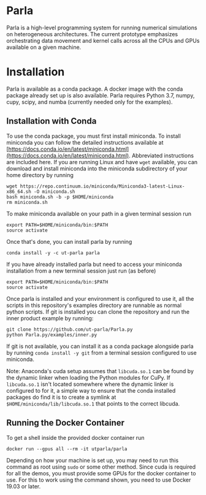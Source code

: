 # Parla

Parla is a high-level programming system for running numerical simulations on heterogeneous architectures.
The current prototype emphasizes orchestrating data movement and kernel calls across all the CPUs and GPUs available on a given machine.

# Installation

Parla is available as a conda package. A docker image with the conda package already set up is also available. Parla requires Python 3.7, numpy, cupy, scipy, and numba (currently needed only for the examples).

## Installation with Conda

To use the conda package, you must first install miniconda.
To install miniconda you can follow the detailed instructions available at [https://docs.conda.io/en/latest/miniconda.html](https://docs.conda.io/en/latest/miniconda.html).
Abbreviated instructions are included here.
If you are running Linux and have `wget` available, you can download and install miniconda into the miniconda subdirectory of your home directory by running

```
wget https://repo.continuum.io/miniconda/Miniconda3-latest-Linux-x86_64.sh -O miniconda.sh
bash miniconda.sh -b -p $HOME/miniconda
rm miniconda.sh
```

To make miniconda available on your path in a given terminal session run
```
export PATH=$HOME/miniconda/bin:$PATH
source activate
```

Once that's done, you can install parla by running

```
conda install -y -c ut-parla parla
```

If you have already installed parla but need to access your miniconda installation from a new terminal session just run (as before)
```
export PATH=$HOME/miniconda/bin:$PATH
source activate
```

Once parla is installed and your environment is configured to use it, all the scripts in this repository's examples directory are runnable as normal python scripts.
If git is installed you can clone the repository and run the inner product example by running:

```
git clone https://github.com/ut-parla/Parla.py
python Parla.py/examples/inner.py
```

If git is not available, you can install it as a conda package alongside parla by running `conda install -y git` from a terminal session configured to use miniconda.

Note: Anaconda's cuda setup assumes that `libcuda.so.1` can be found by the dynamic linker when loading the Python modules for CuPy.
If `libcuda.so.1` isn't located somewhere where the dynamic linker is configured to for it, a simple way to ensure that the conda installed packages do find it is to create a symlink at `$HOME/miniconda/lib/libcuda.so.1` that points to the correct libcuda.

## Running the Docker Container

To get a shell inside the provided docker container run

```
docker run --gpus all --rm -it utparla/parla
```

Depending on how your machine is set up, you may need to run this command as root using `sudo` or some other method.
Since cuda is required for all the demos, you must provide some GPUs for the docker container to use.
For this to work using the command shown, you need to use Docker 19.03 or later.
